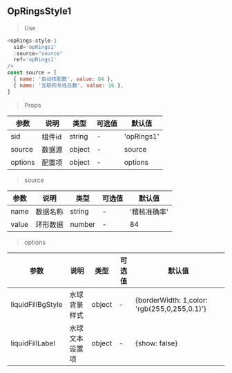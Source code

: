 ## OpRingsStyle1

> Use
```javascript
<opRings-style-1
  sid='opRings1'
  :source="source"
  ref='opRings1'
/>
const source = [
  { name: '自动核配数', value: 84 },
  { name: '互联网专线总数', value: 16 },
]
```

> Props

参数|说明|类型|可选值|默认值
-|-|-|-|-|
sid|组件id|string|-|'opRings1'
source|数据源|object|-|source
options|配置项|object|-|options

> source

参数|说明|类型|可选值|默认值
-|-|-|-|-|
name|数据名称|string|-|'稽核准确率'
value|环形数据|number|-|84

> options

参数|说明|类型|可选值|默认值
-|-|-|-|-|
liquidFillBgStyle|水球背景样式|object|-|{borderWidth: 1,color: 'rgb(255,0,255,0.1)'}
liquidFillLabel|水球文本设置项|object|-|{show: false}


